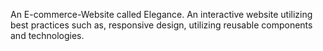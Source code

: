An E-commerce-Website called Elegance.
An interactive website utilizing best practices such as, responsive design, utilizing reusable components and technologies.
